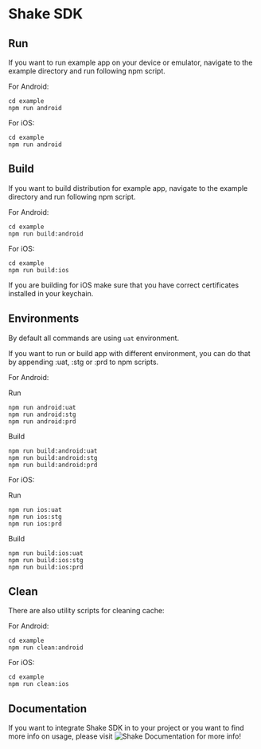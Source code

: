 # Shake SDK

## Run
If you want to run example app on your device or emulator,
navigate to the example directory and run following npm script.

For Android:
```
cd example
npm run android
```

For iOS:
```
cd example
npm run android
```

## Build
If you want to build distribution for example app,
navigate to the example directory and run following npm script.

For Android:
```
cd example
npm run build:android
```

For iOS:
```
cd example
npm run build:ios
```

If you are building for iOS make sure that you have correct
certificates installed in your keychain.

## Environments
By default all commands are using `uat` environment.

If you want to run or build app with different environment,
you can do that by appending :uat, :stg or :prd to npm scripts.

For Android:

Run
```
npm run android:uat
npm run android:stg
npm run android:prd
```

Build
```
npm run build:android:uat
npm run build:android:stg
npm run build:android:prd
```

For iOS:

Run
```
npm run ios:uat
npm run ios:stg
npm run ios:prd
```

Build
```
npm run build:ios:uat
npm run build:ios:stg
npm run build:ios:prd
```

## Clean
There are also utility scripts for cleaning cache:

For Android:
```
cd example
npm run clean:android
```

For iOS:
```
cd example
npm run clean:ios
```

## Documentation
If you want to integrate Shake SDK in to your project or you want to find more info on usage,
please visit ![Shake Documentation](https://www.shakebugs.com/docs) for more info!
